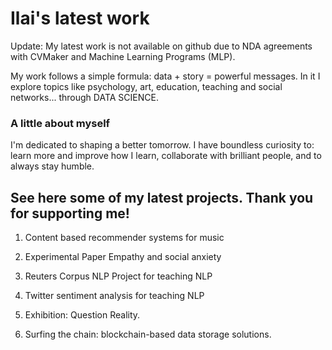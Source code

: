 # Ilai's latest work

Update: My latest work is not available on github due to NDA agreements with CVMaker and Machine Learning Programs (MLP).

My work follows a simple formula: data + story = powerful messages. 
In it I explore topics like psychology, art, education, teaching and social networks... through DATA SCIENCE.

### A little about myself

I'm dedicated to shaping a better tomorrow. I have boundless curiosity to: learn more and improve how I learn, collaborate with brilliant people, and to always stay humble.

## See here some of my latest projects. Thank you for supporting me!

1. Content based recommender systems for music

2. Experimental Paper Empathy and social anxiety 

3. Reuters Corpus NLP Project for teaching NLP

4. Twitter sentiment analysis for teaching NLP

5. Exhibition: Question Reality.

6. Surfing the chain: blockchain-based data storage solutions.
